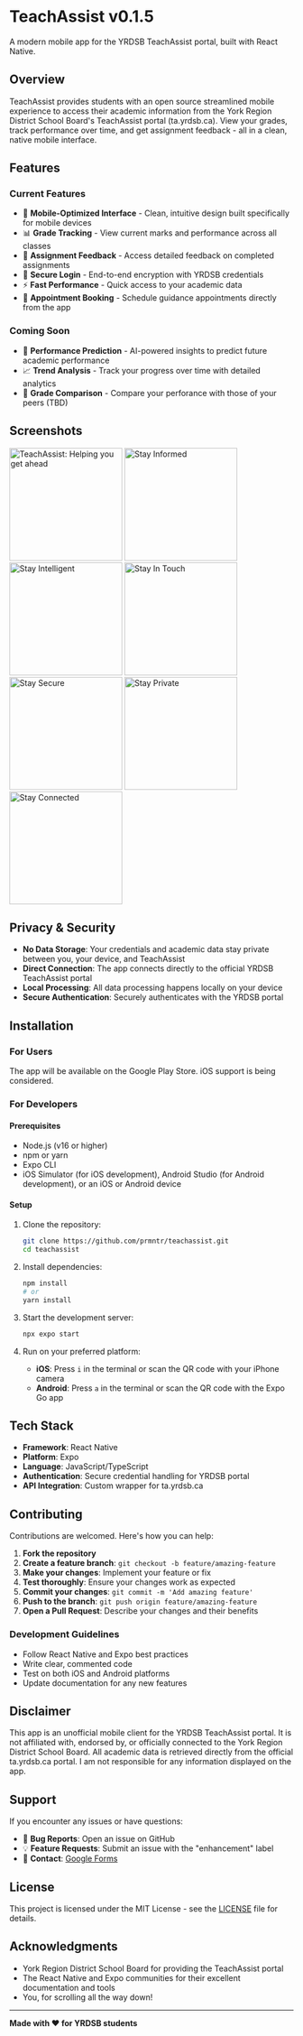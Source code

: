 # TeachAssist v0.1.5

A modern mobile app for the YRDSB TeachAssist portal, built with React Native.

## Overview

TeachAssist provides students with an open source streamlined mobile experience to access their academic information from the York Region District School Board's TeachAssist portal (ta.yrdsb.ca). View your grades, track performance over time, and get assignment feedback - all in a clean, native mobile interface.

## Features

### Current Features
- 📱 **Mobile-Optimized Interface** - Clean, intuitive design built specifically for mobile devices
- 📊 **Grade Tracking** - View current marks and performance across all classes
- 📝 **Assignment Feedback** - Access detailed feedback on completed assignments
- 🔐 **Secure Login** - End-to-end encryption with YRDSB credentials
- ⚡ **Fast Performance** - Quick access to your academic data
- 📅 **Appointment Booking** - Schedule guidance appointments directly from the app

### Coming Soon
- 🔮 **Performance Prediction** - AI-powered insights to predict future academic performance
- 📈 **Trend Analysis** - Track your progress over time with detailed analytics
- 🥇 **Grade Comparison** - Compare your perforance with those of your peers (TBD)

## Screenshots

<div class="flex items-center justify-center">
<img src="https://i.ibb.co/MkHS67Q7/1.png" alt="TeachAssist: Helping you get ahead" width="200"/>
<img src="https://i.ibb.co/mCH9c5ZB/2.png" alt="Stay Informed" width="200"/>
<img src="https://i.ibb.co/rKb82cCG/3.png" alt="Stay Intelligent" width="200"/>
<img src="https://i.ibb.co/PzZcr449/4.png" alt="Stay In Touch" width="200"/>
<img src="https://i.ibb.co/fVcLVsNL/4.png" alt="Stay Secure" width="200"/>
<img src="https://i.ibb.co/0jQDgqBT/5.png" alt="Stay Private" width="200"/>
<img src="https://i.ibb.co/9HCcBpNJ/6.png" alt="Stay Connected" width="200"/>
</div>

## Privacy & Security

- **No Data Storage**: Your credentials and academic data stay private between you, your device, and TeachAssist
- **Direct Connection**: The app connects directly to the official YRDSB TeachAssist portal
- **Local Processing**: All data processing happens locally on your device
- **Secure Authentication**: Securely authenticates with the YRDSB portal

## Installation

### For Users
The app will be available on the Google Play Store. iOS support is being considered.

### For Developers

#### Prerequisites
- Node.js (v16 or higher)
- npm or yarn
- Expo CLI
- iOS Simulator (for iOS development), Android Studio (for Android development), or an iOS or Android device

#### Setup
1. Clone the repository:
   ```bash
   git clone https://github.com/prmntr/teachassist.git
   cd teachassist
   ```

2. Install dependencies:
   ```bash
   npm install
   # or
   yarn install
   ```

3. Start the development server:
   ```bash
   npx expo start
   ```

4. Run on your preferred platform:
   - **iOS**: Press `i` in the terminal or scan the QR code with your iPhone camera
   - **Android**: Press `a` in the terminal or scan the QR code with the Expo Go app

## Tech Stack

- **Framework**: React Native
- **Platform**: Expo
- **Language**: JavaScript/TypeScript
- **Authentication**: Secure credential handling for YRDSB portal
- **API Integration**: Custom wrapper for ta.yrdsb.ca

## Contributing

Contributions are welcomed. Here's how you can help:

1. **Fork the repository**
2. **Create a feature branch**: `git checkout -b feature/amazing-feature`
3. **Make your changes**: Implement your feature or fix
4. **Test thoroughly**: Ensure your changes work as expected
5. **Commit your changes**: `git commit -m 'Add amazing feature'`
6. **Push to the branch**: `git push origin feature/amazing-feature`
7. **Open a Pull Request**: Describe your changes and their benefits

### Development Guidelines
- Follow React Native and Expo best practices
- Write clear, commented code
- Test on both iOS and Android platforms
- Update documentation for any new features

## Disclaimer

This app is an unofficial mobile client for the YRDSB TeachAssist portal. It is not affiliated with, endorsed by, or officially connected to the York Region District School Board. All academic data is retrieved directly from the official ta.yrdsb.ca portal. I am not responsible for any information displayed on the app.

## Support

If you encounter any issues or have questions:
- 🐛 **Bug Reports**: Open an issue on GitHub
- 💡 **Feature Requests**: Submit an issue with the "enhancement" label
- 📧 **Contact**: [Google Forms](https://forms.gle/BECBr8LqgtnzzHqS6)

## License

This project is licensed under the MIT License - see the [LICENSE](LICENSE) file for details.

## Acknowledgments

- York Region District School Board for providing the TeachAssist portal
- The React Native and Expo communities for their excellent documentation and tools
- You, for scrolling all the way down!

---

**Made with ❤️ for YRDSB students**
